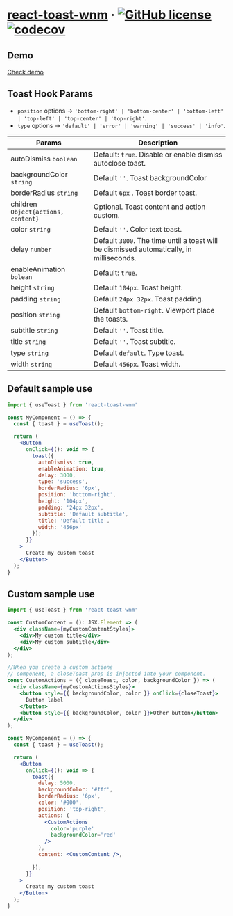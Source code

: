 # [react-toast-wnm](https://carl32crc.github.io/react-toast-wnm/?path=/story/button--sample) &middot; [![GitHub license](https://img.shields.io/badge/license-MIT-blue.svg)](https://github.com/carl32crc/react-toast-wnm/blob/master/LICENSE) [![codecov](https://codecov.io/gh/carl32crc/react-toast-wnm/branch/master/graph/badge.svg?token=N6PYSXWNYL)](https://codecov.io/gh/carl32crc/react-toast-wnm)

## Demo

[Check demo](https://carl32crc.github.io/react-toast-wnm/?path=/story/button--sample)

## Toast Hook Params

- `position` options -> `'bottom-right' | 'bottom-center' | 'bottom-left' | 'top-left' | 'top-center' | 'top-right'`.
- `type` options -> `'default' | 'error' | 'warning' | 'success' | 'info'`.

| Params                                 |Description                                                                               |
| -------------------------------------- | ---------------------------------------------------------------------------------------- |
| autoDismiss `boolean`                  | Default: `true`. Disable or enable dismiss autoclose toast.                              |
| backgroundColor `string`               | Default `''`. Toast backgroundColor                                                      |
| borderRadius `string`                  | Default `6px` . Toast border toast.                                                      |
| children `Object{actions, content}`    | Optional. Toast content and action custom.                                               |   
| color `string`                         | Default `''`. Color text toast.                                                          |    
| delay `number`                         | Default `3000`. The time until a toast will be dismissed automatically, in milliseconds. |
| enableAnimation `bolean`               | Default: `true`.                                                                         |
| height `string`                        | Default `104px`. Toast height.                                                           |
| padding `string`                       | Default `24px 32px`. Toast padding.                                                      |
| position `string`                      | Default `bottom-right`. Viewport place the toasts.                                       |
| subtitle `string`                      | Default `''`. Toast title.                                                               |
| title `string`                         | Default `''`. Toast subtitle.                                                            |
| type `string`                          | Default `default`. Type toast.                                                           |        
| width `string`                         | Default `456px`. Toast width.                                                            |

## Default sample use

```jsx
import { useToast } from 'react-toast-wnm'

const MyComponent = () => {
  const { toast } = useToast();

  return (
    <Button
      onClick={(): void => {
        toast({
          autoDismiss: true,
          enableAnimation: true,
          delay: 3000,
          type: 'success',
          borderRadius: '6px',
          position: 'bottom-right',
          height: '104px',
          padding: '24px 32px',
          subtitle: 'Default subtitle',
          title: 'Default title',
          width: '456px'
        });
      }}
    >
      Create my custom toast
    </Button>
  );
}

```

## Custom sample use

```jsx
import { useToast } from 'react-toast-wnm'

const CustomContent = (): JSX.Element => (
  <div className={myCustomContentStyles}>
    <div>My custom title</div>
    <div>My custom subtitle</div>
  </div>
);

//When you create a custom actions 
// component, a closeToast prop is injected into your component.
const CustomActions = ({ closeToast, color, backgroundColor }) => (
  <div className={myCustomActionsStyles}>
    <button style={{ backgroundColor, color }} onClick={closeToast}>
      Button label
    </button>
    <button style={{ backgroundColor, color }}>Other button</button>
  </div>
);

const MyComponent = () => {
  const { toast } = useToast();

  return (
    <Button
      onClick={(): void => {
        toast({
          delay: 5000,
          backgroundColor: '#fff',
          borderRadius: '6px',
          color: '#000',
          position: 'top-right',
          actions: (
            <CustomActions
              color='purple'
              backgroundColor='red'
            />
          ),
          content: <CustomContent />,
     
        });
      }}
    >
      Create my custom toast
    </Button>
  );
}

```